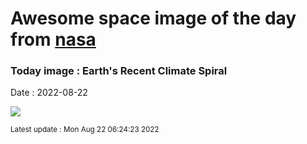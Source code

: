 
# Awesome space image of the day from [nasa](https://api.nasa.gov/)

### Today image : Earth's Recent Climate Spiral

Date : 2022-08-22


![](https://www.youtube.com/embed/ACaPI2M4GyU?rel=0)

<small>Latest update : Mon Aug 22 06:24:23 2022</small>



